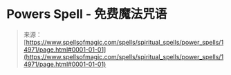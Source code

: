 <!--yml

category: 未分类

date: 2024-06-12 18:54:07

-->

# Powers Spell - 免费魔法咒语

> 来源：[https://www.spellsofmagic.com/spells/spiritual_spells/power_spells/14971/page.html#0001-01-01](https://www.spellsofmagic.com/spells/spiritual_spells/power_spells/14971/page.html#0001-01-01)
